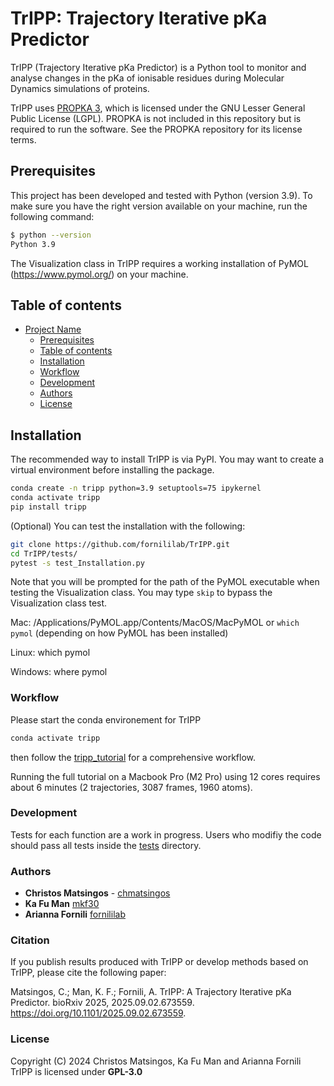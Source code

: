 # TrIPP: Trajectory Iterative pKa Predictor


TrIPP (Trajectory Iterative pKa Predictor) is a Python tool to monitor and analyse changes in the pKa of ionisable residues during Molecular Dynamics simulations of proteins.

TrIPP uses [PROPKA 3](https://github.com/jensengroup/propka), which is licensed under
the GNU Lesser General Public License (LGPL). PROPKA is not included in this repository
but is required to run the software. See the PROPKA repository for its license terms. 

## Prerequisites

This project has been developed and tested with Python (version 3.9). To make sure you have the right version available on your machine, run the following command: 

```sh
$ python --version
Python 3.9
```

The Visualization class in TrIPP requires a working installation of PyMOL (https://www.pymol.org/) on your machine.

## Table of contents

- [Project Name](#project-name)
  - [Prerequisites](#prerequisites)
  - [Table of contents](#table-of-contents)
  - [Installation](#installation)
  - [Workflow](#workflow)
  - [Development](#development)
  - [Authors](#authors)
  - [License](#license)

## Installation
The recommended way to install TrIPP is via PyPI.
You may want to create a virtual environment before installing the package.
```sh
conda create -n tripp python=3.9 setuptools=75 ipykernel
conda activate tripp
pip install tripp
```

(Optional) You can test the installation with the following:
```sh
git clone https://github.com/fornililab/TrIPP.git
cd TrIPP/tests/
pytest -s test_Installation.py
```
Note that you will be prompted for the path of the PyMOL executable when testing the Visualization class.
You may type `skip` to bypass the Visualization class test.

Mac: /Applications/PyMOL.app/Contents/MacOS/MacPyMOL or `which pymol` (depending on how PyMOL has been installed)

Linux: which pymol

Windows: where pymol

### Workflow

Please start the conda environement for TrIPP
```sh
conda activate tripp
```
then follow the [tripp_tutorial](tutorial/tripp_tutorial.ipynb) for a comprehensive workflow.

Running the full tutorial on a Macbook Pro (M2 Pro) using 12 cores requires about 6 minutes (2 trajectories, 3087 frames, 1960 atoms).

### Development

Tests for each function are a work in progress.
Users who modifiy the code should pass all tests inside the [tests](tests/) directory.

### Authors

* **Christos Matsingos** - [chmatsingos](https://github.com/chmatsingos)
* **Ka Fu Man** [mkf30](https://github.com/mkf30)
* **Arianna Fornili** [fornililab](https://github.com/fornililab)

### Citation

If you publish results produced with TrIPP or develop methods based on TrIPP, please cite the following paper:

Matsingos, C.; Man, K. F.; Fornili, A. TrIPP: A Trajectory Iterative pKa Predictor. bioRxiv 2025, 2025.09.02.673559. https://doi.org/10.1101/2025.09.02.673559.


### License

Copyright (C) 2024 Christos Matsingos, Ka Fu Man and Arianna Fornili  
TrIPP is licensed under **GPL-3.0**
